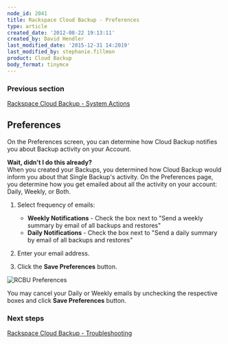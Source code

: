 ```yaml
---
node_id: 2041
title: Rackspace Cloud Backup - Preferences
type: article
created_date: '2012-08-22 19:13:11'
created_by: David Hendler
last_modified_date: '2015-12-31 14:2019'
last_modified_by: stephanie.fillmon
product: Cloud Backup
body_format: tinymce
---
```


### Previous section

[Rackspace Cloud Backup - System
Actions](https://www.rackspace.com/knowledge_center/article/rackspace-cloud-backup-system-actions)

Preferences
-----------

On the Preferences screen, you can determine how Cloud Backup notifies
you about Backup activity on your Account.

**Wait, didn't I do this already?**<br>
 When you created your Backups, you determined how Cloud Backup would
inform you about that Single Backup's activity. On the Preferences page,
you determine how you get emailed about all the activity on your
account: Daily, Weekly, or Both.

1.  Select frequency of emails:
    -   **Weekly Notifications** - Check the box next to "Send a weekly
        summary by email of all backups and restores"
    -   **Daily Notifications** - Check the box next to "Send a daily
        summary by email of all backups and restores"

2.  Enter your email address.
3.  Click the **Save Preferences** button.

![RCBU
Preferences](http://www.rackspace.com/knowledge_center/sites/default/files/field/image/rcbu_preferences.png)

You may cancel your Daily or Weekly emails by unchecking the respective
boxes and click **Save Preferences** button.

### Next steps

[Rackspace Cloud Backup -
Troubleshooting](http://www.rackspace.com/knowledge_center/article/cloud-backup-troubleshooting)

